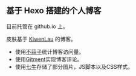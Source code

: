 ## 基于 Hexo 搭建的个人博客

目前托管在 github.io 上。

皮肤基于 [KiwenLau](http://kiwenlau.com/) 的博客。

- 使用[不蒜子](http://busuanzi.ibruce.info)统计博客访问量。
- 使用[Gitment](https://github.com/imsun/gitment)实现博客评论。
- 使用[七牛](https://www.qiniu.com)存储了部分图片，JS脚本以及CSS样式。